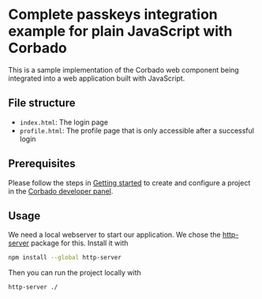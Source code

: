 # Complete passkeys integration example for plain JavaScript with Corbado

This is a sample implementation of the Corbado web component being integrated into a web application built with JavaScript.

## File structure

- `index.html`: The login page
- `profile.html`: The profile page that is only accessible after a successful login

## Prerequisites

Please follow the steps in [Getting started](https://docs.corbado.com/overview/getting-started) to create and configure
a project in the [Corbado developer panel](https://app.corbado.com/signin#register).

## Usage
We need a local webserver to start our application. We chose the [http-server](https://www.npmjs.com/package/http-server) package for this.
Install it with

```bash
npm install --global http-server
```

Then you can run the project locally with

```bash
http-server ./
```
